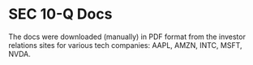 # SEC 10-Q Docs

The docs were downloaded (manually) in PDF format from the investor relations sites for various tech companies: AAPL, AMZN, INTC, MSFT, NVDA.



